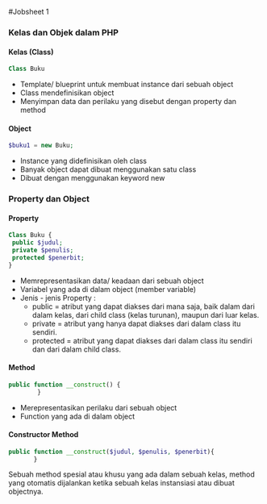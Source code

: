 #Jobsheet 1

<h3>Kelas dan Objek dalam PHP</h3>
<h4>Kelas (Class)</h4>

```php
Class Buku
```
- Template/ blueprint untuk membuat instance dari sebuah object
- Class mendefinisikan object
- Menyimpan data dan perilaku yang disebut dengan property dan method

<h4>Object</h4>

```php
$buku1 = new Buku;
```

- Instance yang didefinisikan oleh class
- Banyak object dapat dibuat menggunakan satu class
- Dibuat dengan menggunakan keyword new

<h3>Property dan Object</h3>

<h4>Property</h4>

```php
Class Buku {
 public $judul;
 private $penulis;
 protected $penerbit;
}
```

- Memrepresentasikan data/ keadaan dari sebuah object
- Variabel yang ada di dalam object (member variable)
- Jenis - jenis Property :
  - public = atribut yang dapat diakses dari mana saja, baik dalam dari dalam kelas, dari child class (kelas turunan), maupun dari luar kelas.
  - private = atribut yang hanya dapat diakses dari dalam class itu sendiri.
  - protected = atribut yang dapat diakses dari dalam class itu sendiri dan dari dalam child class.

<h4>Method</h4>

```php
public function __construct() {
        }
```
- Merepresentasikan perilaku dari sebuah object
- Function yang ada di dalam object

<h4>Constructor Method</h4>

```php
public function __construct($judul, $penulis, $penerbit){
       }
```

Sebuah method spesial atau khusu yang ada dalam sebuah kelas, method yang otomatis dijalankan ketika sebuah kelas instansiasi atau dibuat objectnya.
